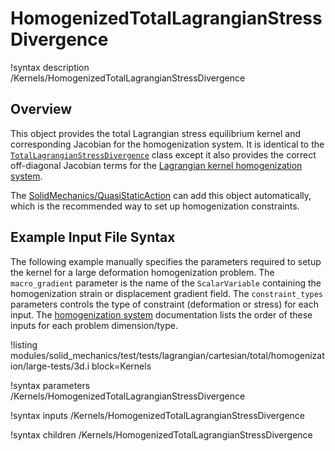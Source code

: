 # HomogenizedTotalLagrangianStressDivergence

!syntax description /Kernels/HomogenizedTotalLagrangianStressDivergence

## Overview

This object provides the total Lagrangian stress equilibrium kernel and corresponding
Jacobian for the homogenization system.  It is identical to the [`TotalLagrangianStressDivergence`](TotalLagrangianStressDivergence.md)
class except it also provides the correct off-diagonal Jacobian
terms for the [Lagrangian kernel homogenization system](Homogenization.md).

The [SolidMechanics/QuasiStaticAction](/Physics/SolidMechanics/QuasiStatic/index.md) can add this object
automatically, which is the recommended way to set up homogenization constraints.

## Example Input File Syntax

The following example manually specifies the parameters required to setup
the kernel for a large deformation homogenization problem.
The `macro_gradient` parameter is the name of the `ScalarVariable`
containing the homogenization strain or displacement gradient field.
The `constraint_types` parameters controls the type of constraint (deformation or stress) for each input.
The [homogenization system](Homogenization.md) documentation lists the order of these inputs
for each problem dimension/type.  

!listing modules/solid_mechanics/test/tests/lagrangian/cartesian/total/homogenization/large-tests/3d.i
         block=Kernels

!syntax parameters /Kernels/HomogenizedTotalLagrangianStressDivergence

!syntax inputs /Kernels/HomogenizedTotalLagrangianStressDivergence

!syntax children /Kernels/HomogenizedTotalLagrangianStressDivergence
